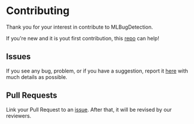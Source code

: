 # Contributing

Thank you for your interest in contribute to MLBugDetection.

If you're new and it is yout first contribution, this [repo](https://github.com/firstcontributions/first-contributions) can help!

## Issues

If you see any bug, problem, or if you have a suggestion, report it [here](https://github.com/jpgianfaldoni/MLBugDetection/issues/new) with much details as possible.

## Pull Requests

Link your Pull Request to an [issue](https://github.com/jpgianfaldoni/MLBugDetection/issues/). After that, it will be revised by our reviewers.
